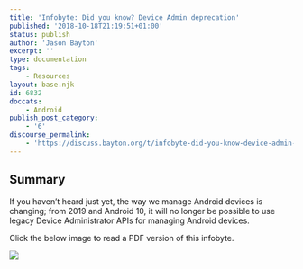 ```yaml
---
title: 'Infobyte: Did you know? Device Admin deprecation'
published: '2018-10-18T21:19:51+01:00'
status: publish
author: 'Jason Bayton'
excerpt: ''
type: documentation
tags: 
    - Resources
layout: base.njk
id: 6832
doccats:
    - Android
publish_post_category:
    - '6'
discourse_permalink:
    - 'https://discuss.bayton.org/t/infobyte-did-you-know-device-admin-deprecation/225'
---
```

Summary
-------

If you haven’t heard just yet, the way we manage Android devices is changing; from 2019 and Android 10, it will no longer be possible to use legacy Device Administrator APIs for managing Android devices.

Click the below image to read a PDF version of this infobyte.

[![](https://r2_worker.bayton.workers.dev/uploads/2018/10/Did-you-know_-Infobyte-DADEP.png)](https://r2_worker.bayton.workers.dev/download/doc/ae-general/infobytes/DYK_DADEP.pdf)
